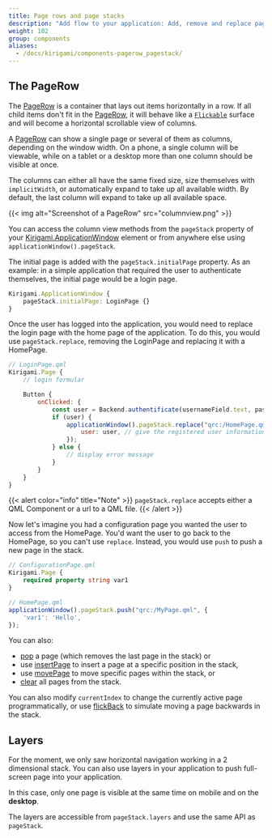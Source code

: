 ```yaml
---
title: Page rows and page stacks
description: "Add flow to your application: Add, remove and replace pages in different ways"
weight: 102
group: components
aliases:
  - /docs/kirigami/components-pagerow_pagestack/
---
```


## The PageRow

The [PageRow](docs:kirigami2;PageRow) is a container that lays out items
horizontally in a row. If all child items don't fit in the [PageRow](docs:kirigami2;PageRow), it will behave
like a [`Flickable`](https://doc.qt.io/qt-5/qml-qtquick-flickable.html) surface and will become a horizontal scrollable view of columns.

A [PageRow](docs:kirigami2;PageRow) can show a single page or several of them as columns, depending on
the window width. On a phone, a single column will be viewable, while on
a tablet or a desktop more than one column should be visible at once.

The columns can either all have the same fixed size, size themselves with
`implicitWidth`, or automatically expand to take up all available width. By
default, the last column will expand to take up all available space.

{{< img alt="Screenshot of a PageRow" src="columnview.png" >}}

You can access the column view methods from the `pageStack` property of your
[Kirigami.ApplicationWindow](docs:kirigami2;ApplicationWindow) element or
from anywhere else using `applicationWindow().pageStack`.

The initial page is added with the `pageStack.initialPage` property. As an example: in a simple application 
that required the user to authenticate themselves, the initial page would be a login page.

```qml
Kirigami.ApplicationWindow {
    pageStack.initialPage: LoginPage {}
}
```

Once the user has logged into the application, you would need to replace the login
page with the home page of the application. To do this, you would use
`pageStack.replace`, removing the LoginPage and replacing it with a HomePage.

```qml
// LoginPage.qml
Kirigami.Page {
    // login formular

    Button {
        onClicked: {
            const user = Backend.authentificate(usernameField.text, passwordField.text);
            if (user) {
                applicationWindow().pageStack.replace("qrc:/HomePage.qml", {
                    user: user, // give the registered user information to the homepage
                });
            } else {
                // display error message
            }
        }
    }
}
```

{{< alert color="info" title="Note" >}}
`pageStack.replace` accepts either a QML Component or a url to a QML file.
{{< /alert >}}

Now let's imagine you had a configuration page you wanted the user to
access from the HomePage. You'd want the user to go back to the
HomePage, so you can't use `replace`. Instead, you would use `push` to
push a new page in the stack.

```qml
// ConfigurationPage.qml
Kirigami.Page {
    required property string var1
}
```

```qml
// HomePage.qml
applicationWindow().pageStack.push("qrc:/MyPage.qml", {
    'var1': 'Hello',
});
```

You can also: 
- [pop](docs:kirigami2;PageRow::pop) a page (which removes the last page in the stack) or 
- use [insertPage](docs:kirigami2;PageRow::insertPage) to insert a page at a specific position in the stack, 
- use [movePage](docs:kirigami2;PageRow::movePage) to move specific pages within the stack, or
- [clear](docs:kirigami2;PageRow::clear) all pages from the stack.

You can also modify `currentIndex` to change the currently active page programmatically, or
use [flickBack](docs;Kirigami2;PageRow::flickBack) to simulate moving a page backwards in the
stack.

## Layers

For the moment, we only saw horizontal navigation working in a 2 dimensional stack.
You can also use layers in your application to push full-screen page into your application.

In this case, only one page is visible at the same time on mobile and on the **desktop**.

The layers are accessible from `pageStack.layers` and use the same API as `pageStack`.

